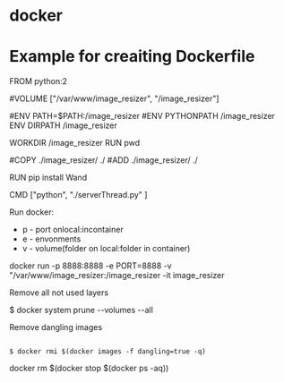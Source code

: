 # docker
# Example for creaiting Dockerfile

FROM python:2


#VOLUME ["/var/www/image_resizer", "/image_resizer"]

#ENV PATH=$PATH:/image_resizer
#ENV PYTHONPATH /image_resizer
ENV DIRPATH /image_resizer

WORKDIR /image_resizer
RUN pwd

#COPY ./image_resizer/ ./
#ADD ./image_resizer/ ./

RUN pip install Wand

CMD ["python", "./serverThread.py" ]

Run docker: 
- p - port onlocal:incontainer
- e - envonments
- v - volume(folder on local:folder in container)

docker run -p 8888:8888 -e PORT=8888 -v "/var/www/image_resizer:/image_resizer  -it image_resizer

Remove all not used layers

$ docker system prune --volumes --all 

Remove dangling images

<code>
$ docker rmi $(docker images -f dangling=true -q)
</code>

docker rm $(docker stop $(docker ps -aq))
